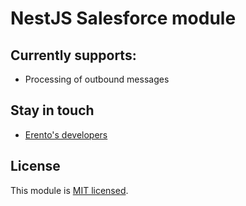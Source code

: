 # NestJS Salesforce module

## Currently supports:
 - Processing of outbound messages

## Stay in touch

* [Erento's developers](mailto:developers@erento.com) 

## License

This module is [MIT licensed](LICENSE.md).
